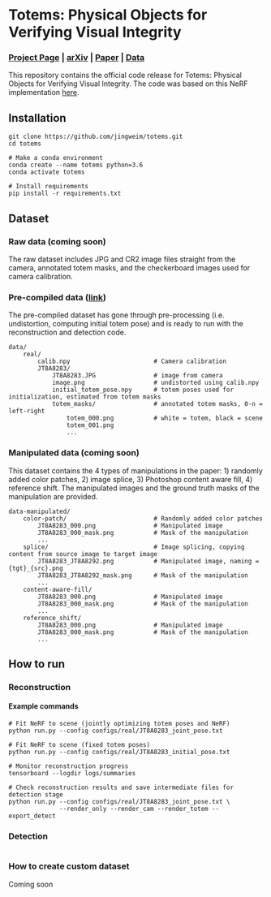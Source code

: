 # Totems: Physical Objects for Verifying Visual Integrity
### [Project Page](https://jingweim.github.io/totems/) | [arXiv](https://arxiv.org/abs/2209.13032) | [Paper](https://arxiv.org/pdf/2209.13032.pdf) | [Data](https://drive.google.com/drive/folders/1xyCeLqfkL3h1KPFDkcNvDNjRBivbW0Jw?usp=sharing)

This repository contains the official code release for Totems: Physical Objects for Verifying Visual Integrity. The code was based on this NeRF implementation [here](https://github.com/yenchenlin/nerf-pytorch/).

## Installation
```
git clone https://github.com/jingweim/totems.git
cd totems

# Make a conda environment
conda create --name totems python=3.6
conda activate totems

# Install requirements
pip install -r requirements.txt
```

## Dataset
### Raw data (coming soon)
The raw dataset includes JPG and CR2 image files straight from the camera, annotated totem masks, and the checkerboard images used for camera calibration.

### Pre-compiled data ([link](https://drive.google.com/drive/folders/1xyCeLqfkL3h1KPFDkcNvDNjRBivbW0Jw?usp=sharing))
The pre-compiled dataset has gone through pre-processing (i.e. undistortion, computing initial totem pose) and is ready to run with the reconstruction and detection code. 
```
data/
    real/
        calib.npy                       # Camera calibration
        JT8A8283/
            JT8A8283.JPG                # image from camera
            image.png                   # undistorted using calib.npy
            initial_totem_pose.npy      # totem poses used for initialization, estimated from totem masks
            totem_masks/                # annotated totem masks, 0-n = left-right
                totem_000.png           # white = totem, black = scene
                totem_001.png
                ...
```

### Manipulated data (coming soon)
This dataset contains the 4 types of manipulations in the paper: 1) randomly added color patches, 2) image splice, 3) Photoshop content aware fill, 4) reference shift. The manipulated images and the ground truth masks of the manipulation are provided.
```
data-manipulated/
    color-patch/                        # Randomly added color patches
        JT8A8283_000.png                # Manipulated image
        JT8A8283_000_mask.png           # Mask of the manipulation
        ...
    splice/                             # Image splicing, copying content from source image to target image
        JT8A8283_JT8A8292.png           # Manipulated image, naming = {tgt}_{src}.png
        JT8A8283_JT8A8292_mask.png      # Mask of the manipulation
        ...
    content-aware-fill/
        JT8A8283_000.png                # Manipulated image
        JT8A8283_000_mask.png           # Mask of the manipulation
        ...
    reference_shift/
        JT8A8283_000.png                # Manipulated image
        JT8A8283_000_mask.png           # Mask of the manipulation
        ...
```

## How to run

### Reconstruction
#### Example commands
```
# Fit NeRF to scene (jointly optimizing totem poses and NeRF)
python run.py --config configs/real/JT8A8283_joint_pose.txt

# Fit NeRF to scene (fixed totem poses)
python run.py --config configs/real/JT8A8283_initial_pose.txt

# Monitor reconstruction progress
tensorboard --logdir logs/summaries

# Check reconstruction results and save intermediate files for detection stage
python run.py --config configs/real/JT8A8283_joint_pose.txt \
              --render_only --render_cam --render_totem --export_detect
```

### Detection
```

```

### How to create custom dataset
Coming soon


